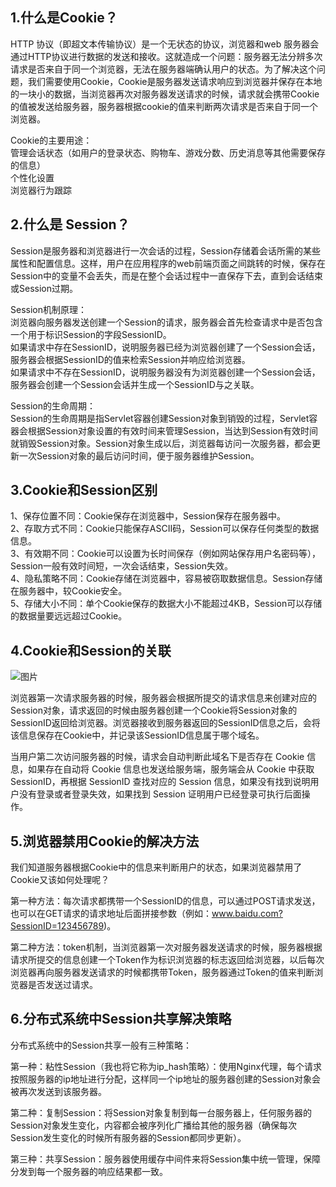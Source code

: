 ## 1.什么是Cookie？
HTTP 协议（即超文本传输协议）是一个无状态的协议，浏览器和web 服务器会通过HTTP协议进行数据的发送和接收。这就造成一个问题：服务器无法分辨多次请求是否来自于同一个浏览器，无法在服务器端确认用户的状态。为了解决这个问题，我们需要使用Cookie，Cookie是服务器发送请求响应到浏览器并保存在本地的一块小的数据，当浏览器再次对服务器发送请求的时候，请求就会携带Cookie的值被发送给服务器，服务器根据cookie的值来判断两次请求是否来自于同一个浏览器。

Cookie的主要用途：  <br>
管理会话状态（如用户的登录状态、购物车、游戏分数、历史消息等其他需要保存的信息）<br>
个性化设置<br>
浏览器行为跟踪<br>

## 2.什么是 Session？

Session是服务器和浏览器进行一次会话的过程，Session存储着会话所需的某些属性和配置信息。这样，用户在应用程序的web前端页面之间跳转的时候，保存在Session中的变量不会丢失，而是在整个会话过程中一直保存下去，直到会话结束或Session过期。

Session机制原理：<br>
浏览器向服务器发送创建一个Session的请求，服务器会首先检查请求中是否包含一个用于标识Session的字段SessionID。<br>
如果请求中存在SessionID，说明服务器已经为浏览器创建了一个Session会话，服务器会根据SessionID的值来检索Session并响应给浏览器。<br>
如果请求中不存在SessionID，说明服务器没有为浏览器创建一个Session会话，服务器会创建一个Session会话并生成一个SessionID与之关联。<br>

Session的生命周期：<br>
Session的生命周期是指Servlet容器创建Session对象到销毁的过程，Servlet容器会根据Session对象设置的有效时间来管理Session，当达到Session有效时间就销毁Session对象。Session对象生成以后，浏览器每访问一次服务器，都会更新一次Session对象的最后访问时间，便于服务器维护Session。

## 3.Cookie和Session区别<br>
1、保存位置不同：Cookie保存在浏览器中，Session保存在服务器中。<br>
2、存取方式不同：Cookie只能保存ASCII码，Session可以保存任何类型的数据信息。<br>
3、有效期不同：Cookie可以设置为长时间保存（例如网站保存用户名密码等），Session一般有效时间短，一次会话结束，Session失效。<br>
4、隐私策略不同：Cookie存储在浏览器中，容易被窃取数据信息。Session存储在服务器中，较Cookie安全。<br>
5、存储大小不同：单个Cookie保存的数据大小不能超过4KB，Session可以存储的数据量要远远超过Cookie。<br>
## 4.Cookie和Session的关联
![图片](https://github.com/zhuqianqian1996/CS-Master-Note/blob/master/%E5%9B%BE%E7%89%87/CookieAndSession.bmp)

浏览器第一次请求服务器的时候，服务器会根据所提交的请求信息来创建对应的Session对象，请求返回的时候由服务器创建一个Cookie将Session对象的SessionID返回给浏览器。浏览器接收到服务器返回的SessionID信息之后，会将该信息保存在Cookie中，并记录该SessionID信息属于哪个域名。<br>

当用户第二次访问服务器的时候，请求会自动判断此域名下是否存在 Cookie 信息，如果存在自动将 Cookie 信息也发送给服务端，服务端会从 Cookie 中获取 SessionID，再根据 SessionID 查找对应的 Session 信息，如果没有找到说明用户没有登录或者登录失效，如果找到 Session 证明用户已经登录可执行后面操作。<br>

## 5.浏览器禁用Cookie的解决方法

我们知道服务器根据Cookie中的信息来判断用户的状态，如果浏览器禁用了Cookie又该如何处理呢？

第一种方法：每次请求都携带一个SessionID的信息，可以通过POST请求发送，也可以在GET请求的请求地址后面拼接参数（例如：www.baidu.com?SessionID=123456789)。

第二种方法：token机制，当浏览器第一次对服务器发送请求的时候，服务器根据请求所提交的信息创建一个Token作为标识浏览器的标志返回给浏览器，以后每次浏览器再向服务器发送请求的时候都携带Token，服务器通过Token的值来判断浏览器是否发送过请求。

## 6.分布式系统中Session共享解决策略

分布式系统中的Session共享一般有三种策略：

第一种：粘性Session（我也将它称为ip_hash策略）：使用Nginx代理，每个请求按照服务器的ip地址进行分配，这样同一个ip地址的服务器创建的Session对象会被再次发送到该服务器。

第二种：复制Session：将Session对象复制到每一台服务器上，任何服务器的Session对象发生变化，内容都会被序列化广播给其他的服务器（确保每次Session发生变化的时候所有服务器的Session都同步更新）。

第三种：共享Session：服务器使用缓存中间件来将Session集中统一管理，保障分发到每一个服务器的响应结果都一致。
